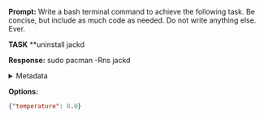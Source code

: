 **Prompt:**
Write a bash terminal command to achieve the following task.
Be concise, but include as much code as needed. Do not write anything else. Ever.

**TASK**
**uninstall jackd


**Response:**
sudo pacman -Rns jackd

<details><summary>Metadata</summary>

- Duration: 579 ms
- Datetime: 2023-11-22T20:21:12.700236
- Model: gpt-4-1106-preview

</details>

**Options:**
```json
{"temperature": 0.0}
```

